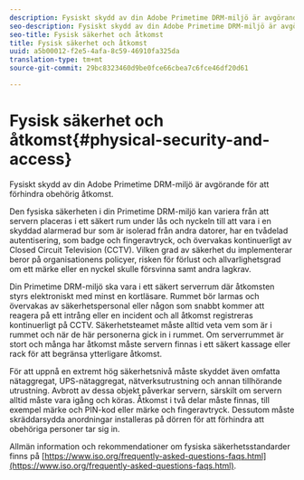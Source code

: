 ```yaml
---
description: Fysiskt skydd av din Adobe Primetime DRM-miljö är avgörande för att förhindra obehörig åtkomst.
seo-description: Fysiskt skydd av din Adobe Primetime DRM-miljö är avgörande för att förhindra obehörig åtkomst.
seo-title: Fysisk säkerhet och åtkomst
title: Fysisk säkerhet och åtkomst
uuid: a5b00012-f2e5-4afa-8c59-46910fa325da
translation-type: tm+mt
source-git-commit: 29bc8323460d9be0fce66cbea7c6fce46df20d61

---
```



# Fysisk säkerhet och åtkomst{#physical-security-and-access}

Fysiskt skydd av din Adobe Primetime DRM-miljö är avgörande för att förhindra obehörig åtkomst.

Den fysiska säkerheten i din Primetime DRM-miljö kan variera från att servern placeras i ett säkert rum under lås och nyckeln till att vara i en skyddad alarmerad bur som är isolerad från andra datorer, har en tvådelad autentisering, som badge och fingeravtryck, och övervakas kontinuerligt av Closed Circuit Television (CCTV). Vilken grad av säkerhet du implementerar beror på organisationens policyer, risken för förlust och allvarlighetsgrad om ett märke eller en nyckel skulle försvinna samt andra lagkrav.

Din Primetime DRM-miljö ska vara i ett säkert serverrum där åtkomsten styrs elektroniskt med minst en kortläsare. Rummet bör larmas och övervakas av säkerhetspersonal eller någon som snabbt kommer att reagera på ett intrång eller en incident och all åtkomst registreras kontinuerligt på CCTV. Säkerhetsteamet måste alltid veta vem som är i rummet och när de här personerna gick in i rummet. Om serverrummet är stort och många har åtkomst måste servern finnas i ett säkert kassage eller rack för att begränsa ytterligare åtkomst.

För att uppnå en extremt hög säkerhetsnivå måste skyddet även omfatta nätaggregat, UPS-nätaggregat, nätverksutrustning och annan tillhörande utrustning. Avbrott av dessa objekt påverkar servern, särskilt om servern alltid måste vara igång och köras. Åtkomst i två delar måste finnas, till exempel märke och PIN-kod eller märke och fingeravtryck. Dessutom måste skräddarsydda anordningar installeras på dörren för att förhindra att obehöriga personer tar sig in.

Allmän information och rekommendationer om fysiska säkerhetsstandarder finns på [https://www.iso.org/frequently-asked-questions-faqs.html](https://www.iso.org/frequently-asked-questions-faqs.html).
